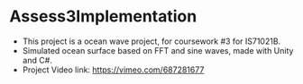 # Assess3Implementation
- This project is a ocean wave project, for coursework #3 for IS71021B. 
- Simulated ocean surface based on FFT and sine waves, made with Unity and C#.
- Project Video link: https://vimeo.com/687281677
